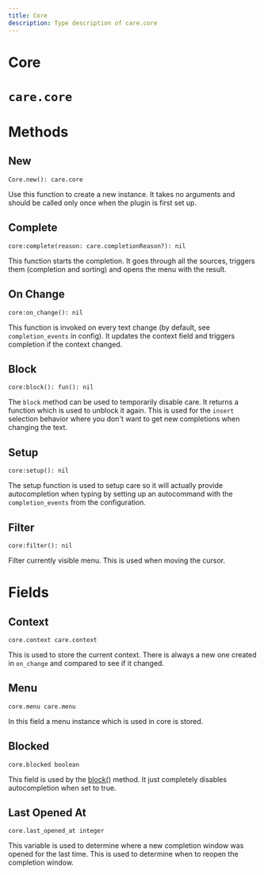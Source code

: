 ```yaml
---
title: Core
description: Type description of care.core
---
```

# Core

# `care.core`

# Methods

## New
`Core.new(): care.core`

Use this function to create a new instance. It takes no arguments and should be called only once when the plugin is first set up.

## Complete
`core:complete(reason: care.completionReason?): nil`

This function starts the completion. It goes through all the sources, triggers them (completion and sorting) and opens the menu with the result.

## On Change
`core:on_change(): nil`

This function is invoked on every text change (by default, see `completion_events` in config). It updates the context field and triggers completion if the context changed.

## Block
`core:block(): fun(): nil`

The `block` method can be used to temporarily disable care. It returns a function which is used to unblock it again. This is used for the `insert` selection behavior where you don't want to get new completions when changing the text.

## Setup
`core:setup(): nil`

The setup function is used to setup care so it will actually provide autocompletion when typing by setting up an autocommand with the `completion_events` from the configuration.

## Filter
`core:filter(): nil`

Filter currently visible menu. This is used when moving the cursor.
# Fields

## Context
`core.context care.context`

This is used to store the current context. There is always a new one created in `on_change` and compared to see if it changed.

## Menu
`core.menu care.menu`

In this field a menu instance which is used in core is stored.

## Blocked
`core.blocked boolean`

This field is used by the [block()](#block) method. It just completely disables autocompletion when set to true.

## Last Opened At
`core.last_opened_at integer`

This variable is used to determine where a new completion window was opened for the last time. This is used to determine when to reopen the completion window.